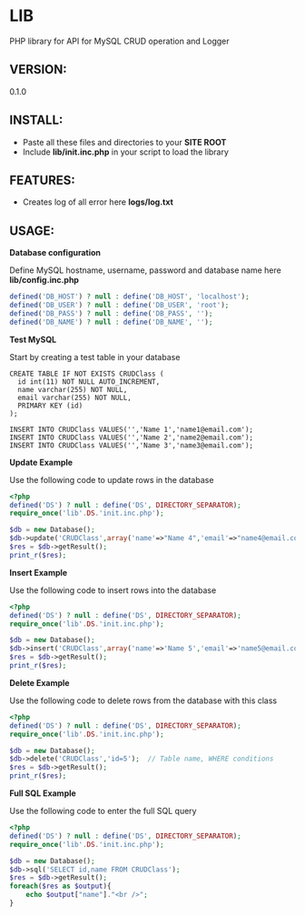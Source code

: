 LIB
===

PHP library for API for MySQL CRUD operation and Logger


VERSION:
--------
0.1.0


INSTALL:
--------

* Paste all these files and directories to your **SITE ROOT**
* Include **lib/init.inc.php** in your script to load the library


FEATURES:
---------
* Creates log of all error here **logs/log.txt**


USAGE:
------

**Database configuration**

Define MySQL hostname, username, password and database name here **lib/config.inc.php**

```php
defined('DB_HOST') ? null : define('DB_HOST', 'localhost');
defined('DB_USER') ? null : define('DB_USER', 'root');
defined('DB_PASS') ? null : define('DB_PASS', '');
defined('DB_NAME') ? null : define('DB_NAME', '');
```

**Test MySQL**

Start by creating a test table in your database

```mysql
CREATE TABLE IF NOT EXISTS CRUDClass (
  id int(11) NOT NULL AUTO_INCREMENT,
  name varchar(255) NOT NULL,
  email varchar(255) NOT NULL,
  PRIMARY KEY (id)
);

INSERT INTO CRUDClass VALUES('','Name 1','name1@email.com');
INSERT INTO CRUDClass VALUES('','Name 2','name2@email.com');
INSERT INTO CRUDClass VALUES('','Name 3','name3@email.com');
```

**Update Example**

Use the following code to update rows in the database

```php
<?php
defined('DS') ? null : define('DS', DIRECTORY_SEPARATOR);
require_once('lib'.DS.'init.inc.php');

$db = new Database();
$db->update('CRUDClass',array('name'=>"Name 4",'email'=>"name4@email.com"),'id="1" AND name="Name 1"'); // Table name, column names and values, WHERE conditions
$res = $db->getResult();
print_r($res);
```

**Insert Example**

Use the following code to insert rows into the database

```php
<?php
defined('DS') ? null : define('DS', DIRECTORY_SEPARATOR);
require_once('lib'.DS.'init.inc.php');

$db = new Database();
$db->insert('CRUDClass',array('name'=>'Name 5','email'=>'name5@email.com'));  // Table name, column names and respective values
$res = $db->getResult();
print_r($res);
```

**Delete Example**

Use the following code to delete rows from the database with this class

```php
<?php
defined('DS') ? null : define('DS', DIRECTORY_SEPARATOR);
require_once('lib'.DS.'init.inc.php');

$db = new Database();
$db->delete('CRUDClass','id=5');  // Table name, WHERE conditions
$res = $db->getResult();
print_r($res);
```

**Full SQL Example**

Use the following code to enter the full SQL query

```php
<?php
defined('DS') ? null : define('DS', DIRECTORY_SEPARATOR);
require_once('lib'.DS.'init.inc.php');

$db = new Database();
$db->sql('SELECT id,name FROM CRUDClass');
$res = $db->getResult();
foreach($res as $output){
	echo $output["name"]."<br />";
}
```
